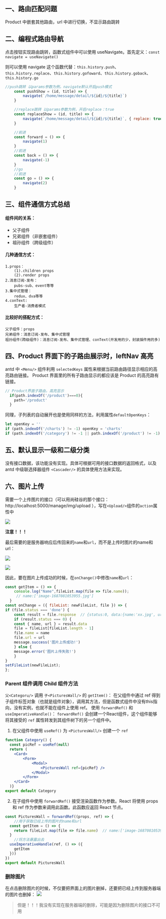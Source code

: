## 一、路由匹配问题

Product 中嵌套其他路由，url 中进行切换，不显示路由跳转

## 二、编程式路由导航

点击按钮实现路由跳转，函数式组件中可以使用 useNavigate。首先定义：`const navigate = useNavigate()`

则可以使用 navigate 这个函数代替：`this.history.push`、`this.history.replace`、`this.history.gofoward`、`this.history.goback`、`this.history.go`

```jsx
//push跳转 以params参数为例，navigate默认开启push模式
    const pushShow = (id, title) => {
        navigate(`/home/message/detail/${id}/${title}`)
    }

    //replace跳转 以params参数为例，开启replace：true
    const replaceShow = (id, title) => {
        navigate(`/home/message/detail/${id}/${title}`, { replace: true })
    }

    //前进
    const forward = () => {
        navigate(1)
    }
    //前进
    const back = () => {
        navigate(-1)
    }
    //go
    //前进
    const go = () => {
        navigate(2)
    }
```

## 三、组件通信方式总结

#### 组件间的关系：

- 父子组件
- 兄弟组件（非嵌套组件）
- 祖孙组件（跨级组件）

#### 几种通信方式：

    1.props：
        (1).children props
        (2).render props
    2.消息订阅-发布：
        pubs-sub、event等等
    3.集中式管理：
        redux、dva等等
    4.conText:
        生产者-消费者模式

#### 比较好的搭配方式：
    父子组件：props
    兄弟组件：消息订阅-发布、集中式管理
    祖孙组件(跨级组件)：消息订阅-发布、集中式管理、conText(开发用的少，封装插件用的多)

## 四、Product 界面下的子路由展示时，leftNav 高亮

antd 中 `<Menu/>` 组件利用 `selectedKeys` 属性来根据当前路由路径显示相应的高亮路由链接。
Product 界面里的所有子路由显示的都应该是 Product 的高亮路有链接。
```jsx
// Product界面子路由，高亮显示
  if(path.indexOf('/product')===0){
    path='/product'
  }
```
同理，子列表的自动展开也是使用同样的方法，利用属性`defaultOpenKeys`：
```jsx
let openKey = ''
if (path.indexOf('/charts') != -1) openKey = 'charts'
if (path.indexOf('/category') != -1 || path.indexOf('/product') != -1) openKey = 'goods'
```

## 五、默认显示一级和二级分类

没有接口数据，该功能没有实现。具体可根据可用的接口数据的返回格式，以及 antd 中级联选择器组件 `<Cascader/>` 的具体使用方法来实现。

## 六、图片上传

需要一个上传图片的接口（可以用尚硅谷的那个接口：http://localhost:5000/manage/img/upload ），写在`<Upload/>`组件的`action`属性中

![](./images/09_uploadPicture.png)

**注意！！！**

最后需要的是服务器响应后传回来的`name`和`url`，而不是上传时图片的name和url：

![](./images/10_name_url_need.png)

![](./images/11_name_not.png)

因此，要在图片上传成功的时候，在`onChange()`中修改`name`和`url`：

```jsx
const getItem = () => {
    console.log("Name",fileList.map(file => file.name));  
     // name:['image-1687081053955.jpg']
  }
const onChange = ({ fileList: newFileList, file }) => {
if (file.status === 'done') {
    const result = file.response  // {status:0, data:{name:'xx.jpg', url:'图片地址'}}
    if (result.status === 0) {
    const { name, url } = result.data
    file = fileList[fileList.length - 1]
    file.name = name
    file.url = url
    message.success('图片上传成功!')
    } else {
    message.error('图片上传失败!')
    }
}
setFileList(newFileList);
};
```
### Parent 组件调用 Child 组件方法
`父<Categoru/>` 调用 `子<PicturesWall/>` 的 `getItem()`：
在父组件中通过 ref 得到子组件标签对象（也就是组件对象），调用其方法，但是函数式组件中没有this指向，没有实例，也就不能在组件上使用 ref。
使用 `forwardRef()` 和 `useImperativeHandle()`：
`forwardRef()` 会创建一个React组件，这个组件能够将其接受的 `ref` 属性转发到其组件树下的另一个组件中。
1. 在父组件中使用 `useRef()` 为 `<PicturesWall/>` 创建一个 `ref`
```jsx
function Category() {
  const picRef = useRef(null)
  return (
    <Card>
        <Form>
            <Modal>
                <PicturesWall ref={picRef} />
            </Modal>
        </Form>
    </Card>
  )}
export default Category
```
2. 在子组件中使用 `forwardRef()` 接受渲染函数作为参数。React 将使用 props 和 ref 作为参数来调用此函数。此函数应返回 React 节点。

```jsx
const PicturesWall = forwardRef((props, ref) => {  
    //用于获取已经上传的图片的name和url
  const getItem = () => {
    return fileList.map(file => file.name)  // name:['image-1687081053955.jpg']
  }
    //将方法暴露出去
  useImperativeHandle(ref, () => ({
    getItem
  }))
})
export default PicturesWall
```
### 删除图片
在点击删除图片的时候，不仅要把界面上的图片删掉，还要把已经上传到服务器端的图片也删掉：
![](./images/12_delete_img.png)
> 但是！！！我没有实现在服务器端的删除，可能是因为删除图片的接口不可用
